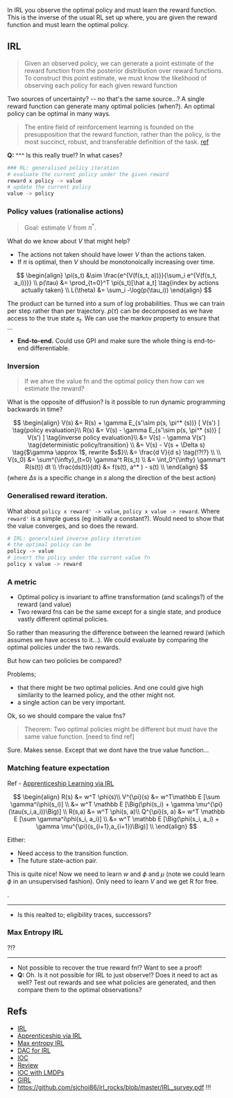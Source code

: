 In IRL you observe the optimal policy and must learn the reward function. This is the inverse of the usual RL set up where, you are given the reward function and must learn the optimal policy.

## IRL

> Given an observed policy, we can generate a point estimate of the reward function from the posterior distribution over reward functions. To construct this point estimate, we must know the likelihood of observing each policy for each given reward function

Two sources of uncertainty? -- no that's the same source...?
A single reward function can generate many optimal policies (when?).
An optimal policy can be optimal in many ways.

> The entire field of reinforcement learning is founded on the presupposition that the reward function, rather than the policy, is the most succinct, robust, and transferable definition of the task. [ref](https://github.com/sjchoi86/irl_rocks/blob/master/IRL_survey.pdf)

__Q:__ ^^^ Is this really true!? In what cases?

```python
### RL: generalised policy iteration
# evaluate the current policy under the given reward
reward x policy -> value
# update the current policy
value -> policy
```


### Policy values (rationalise actions)

> Goal: estimate $V$ from $\pi^{* }$.

What do we know about $V$ that might help?

- The actions not taken should have lower $V$ than the actions taken.
- If $\pi$ is optimal, then $V$ should be monotonoically increasing over time.


$$
\begin{align}
\pi(s_t) &\sim \frac{e^{V(f(s_t, a))}}{\sum_i e^{V(f(s_t, a_i))}} \\
p(\tau) &= \prod_{t=0}^T \pi(s_t)[\hat a_t] \tag{index by actions actually taken} \\
L(\theta) &= \sum_i -\log(p(\tau_i))
\end{align}
$$

The product can be turned into a sum of log probabilities. Thus we can train per step rather than per trajectory. $p(\tau)$ can be decomposed as we have access to the true state $s_t$. We can use the markov property to ensure that ...

- __End-to-end.__ Could use GPI and make sure the whole thing is end-to-end differentiable.


### Inversion

> If we ahve the value fn and the optimal policy then how can we estimate the reward?

What is the opposite of diffusion? Is it possible to run dynamic programming backwards in time?

$$
\begin{align}
V(s) &= R(s) + \gamma E_{s'\sim p(s, \pi^* (s))} [ V(s') ] \tag{policy evaluation}\\
R(s) &= V(s) - \gamma E_{s'\sim p(s, \pi^* (s))} [ V(s') ] \tag{inverse policy evaluation}\\
&= V(s) - \gamma V(s') \tag{deterministic policy/transition} \\
&= V(s) - V(s + \Delta s) \tag{$\gamma \approx 1$, rewrite $s$}\\
&= \frac{d V}{d s} \tag{!?!?} \\
\\
V(s_0) &= \sum^{\infty}_{t=0} \gamma^t R(s_t) \\
&= \int_0^{\infty} \gamma^t R(s(t)) dt \\
\frac{ds(t)}{dt} &= f(s(t), a^* ) - s(t) \\
\end{align}
$$
(where $\Delta s$ is a specific change in $s$ along the direction of the best action)

### Generalised reward iteration.

What about `policy x reward' -> value`, `policy x value -> reward`. Where `reward'` is a simple guess (eg initially a constant?). Would need to show that the value converges, and so does the reward.

```python
# IRL: generalsied inverse policy iteration
# the optimal policy can be
policy -> value
# invert the policy under the current value fn
policy x value -> reward
```


### A metric

- Optimal policy is invariant to affine transformation (and scalings?) of the reward (and value)
- Two reward fns can be the same except for a single state, and produce vastly different optimal policies.

So rather than measuring the difference between the learned reward (which assumes we have access to it...). We could evaluate by comparing the optimal policies under the two rewards.

But how can two policies be compared?

Problems;
- that there might be two optimal policies. And one could give high similarity to the learned policy, and the other might not.
- a single action can be very important.

Ok, so we should compare the value fns?

> Theorem: Two optimal policies might be different but must have the same value function. [need to find ref]

Sure. Makes sense. Except that we dont have the true value function...



### Matching feature expectation

Ref - [Apprenticeship Learning via IRL](https://ai.stanford.edu/~ang/papers/icml04-apprentice.pdf)

$$
\begin{align}
R(s) &= w^T \phi(s)\\
V^{\pi}(s) &= w^T\mathbb E [\sum \gamma^i\phi(s_i)] \\
&= w^T \mathbb E [\Big(\phi(s_i) + \gamma \mu^{\pi}(\tau(s_i,a_i))\Big)] \\
R(s,a) &= w^T \phi(s, a)\\
Q^{\pi}(s, a) &= w^T \mathbb E [\sum \gamma^i\phi(s_i, a_i)] \\
&= w^T \mathbb E [\Big(\phi(s_i, a_i) + \gamma \mu^{\pi}(s_{i+1},a_{i+1})\Big)] \\
\end{align}
$$

Either:
- Need access to the transition function.
- The future state-action pair.

This is quite nice! Now we need to learn $w$ and $\phi$ and $\mu$ (note we could learn $\phi$ in an unsupervised fashion). Only need to learn $V$ and we get R for free.

.

***

- Is this realted to; eligibility traces, successors?


### Max Entropy IRL

?!?

***

- Not possible to recover the true reward fn!? Want to see a proof!
- __Q:__ Oh. Is it not possible for IRL to just observe!? Does it need to act as well? Test out rewards and see what policies are generated, and then compare them to the optimal observations?

## Refs

- [IRL](https://ai.stanford.edu/~ang/papers/icml00-irl.pdf)
- [Apprenticeship via IRL](https://ai.stanford.edu/~ang/papers/icml04-apprentice.pdf)
- [Max entropy IRL](https://www.aaai.org/Papers/AAAI/2008/AAAI08-227.pdf)
- [DAC for IRL](https://arxiv.org/abs/1809.02925)
- [IOC](https://arxiv.org/abs/1805.08395)
- [Review](https://arxiv.org/abs/1806.06877)
- [IOC with LMDPs](https://homes.cs.washington.edu/~todorov/papers/DvijothamICML10.pdf)
- [GIRL](https://pdfs.semanticscholar.org/6021/4094bb268d137f021fdff10c298fc92cde33.pdf)
- https://github.com/sjchoi86/irl_rocks/blob/master/IRL_survey.pdf !!!

